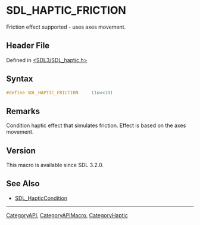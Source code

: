 # SDL_HAPTIC_FRICTION

Friction effect supported - uses axes movement.

## Header File

Defined in [<SDL3/SDL_haptic.h>](https://github.com/libsdl-org/SDL/blob/main/include/SDL3/SDL_haptic.h)

## Syntax

```c
#define SDL_HAPTIC_FRICTION     (1u<<10)
```

## Remarks

Condition haptic effect that simulates friction. Effect is based on the
axes movement.

## Version

This macro is available since SDL 3.2.0.

## See Also

- [SDL_HapticCondition](SDL_HapticCondition)

----
[CategoryAPI](CategoryAPI), [CategoryAPIMacro](CategoryAPIMacro), [CategoryHaptic](CategoryHaptic)

